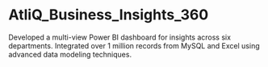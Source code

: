 # AtliQ_Business_Insights_360
Developed a multi-view Power BI dashboard for insights across six departments. Integrated over 1 million records from MySQL and Excel using advanced data modeling techniques.
